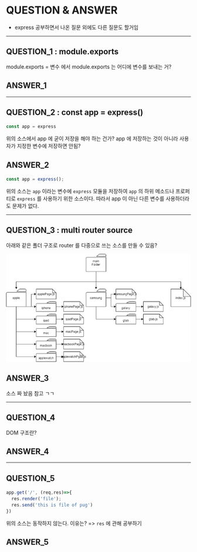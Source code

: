 # QUESTION & ANSWER
* express 공부하면서 나온 질문 외에도 다른 질문도 할거임

---

## QUESTION_1 : module.exports

module.exports = 변수 에서 module.exports 는 어디에 변수를 보내는 거?

## ANSWER_1



---

## QUESTION_2 : const app = express()

```javascript
const app = express
```

위의 소스에서 app 에 굳이 저장을 해야 하는 건가? app 에 저장하는 것이 아니라 사용자가 지정한 변수에 저장하면 안됨?

## ANSWER_2

```javascript
const app = express();
```

위의 소스는 `app` 이라는 변수에 `express` 모듈을 저장하여 `app` 의 하위 메소드나 프로퍼티로 `express` 를 사용하기 위한 소스이다. 따라서 app 이 아닌 다른 변수를 사용하더라도 문제가 없다.

---

## QUESTION_3 : multi router source

아래와 같은 폴더 구조로 router 를 다중으로 쓰는 소스를 만들 수 있음?

![Multi router Source](./imgFolder/expressStudyIMG9.png)

## ANSWER_3

소스 짜 놨음 참고 ㄱㄱ

[]()

---

## QUESTION_4

DOM 구조란?

## ANSWER_4

---

## QUESTION_5

```javascript
app.get('/', (req,res)=>{
  res.render('file');
  res.send('this is file of pug')
})
```

위의 소스는 동작하지 않는다. 이유는? => `res` 에 관해 공부하기

## ANSWER_5
